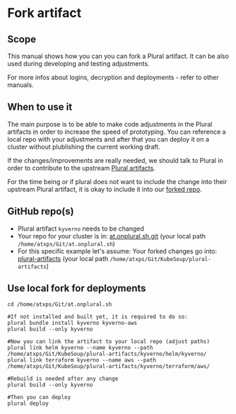 # Fork artifact

## Scope

This manual shows how you can you can fork a Plural artifact.
It can be also used during developing and testing adjustments.

For more infos about logins, decryption and deployments - refer to other manuals.
## When to use it

The main purpose is to be able to make code adjustments in the Plural artifacts in order to increase the speed of prototyping. You can reference a local repo with your adjustments and after that you can deploy it on a cluster without plublishing the current working draft.

If the changes/improvements are really needed, we should talk to Plural in order to contribute to the upstream [Plural artifacts](https://github.com/pluralsh/plural-artifacts).

For the time being or if plural does not want to include the change into their upstream Plural artifact, it is okay to include it into our [forked repo](https://github.com/KubeSoup/plural-artifacts).


## GitHub repo(s)

- Plural artifact `kyverno` needs to be changed
- Your repo for your cluster is in: [at.onplural.sh.git](https://gitlab.alexanderthamm.com/kaas/at.onplural.sh.git) (your local path `/home/atxps/Git/at.onplural.sh`)
- For this specific example let's assume:
 Your forked changes go into: [plural-artifacts](https://github.com/KubeSoup/plural-artifacts) (your local path `/home/atxps/Git/KubeSoup/plural-artifacts`)

## Use local fork for deployments

```
cd /home/atxps/Git/at.onplural.sh

#If not installed and built yet, it is required to do so:
plural bundle install kyverno kyverno-aws
plural build --only kyverno

#Now you can link the artifact to your local repo (adjust paths)
plural link helm kyverno --name kyverno --path /home/atxps/Git/KubeSoup/plural-artifacts/kyverno/helm/kyverno/
plural link terraform kyverno --name aws --path /home/atxps/Git/KubeSoup/plural-artifacts/kyverno/terraform/aws/

#Rebuild is needed after any change
plural build --only kyverno

#Then you can deploy
plural deploy
```